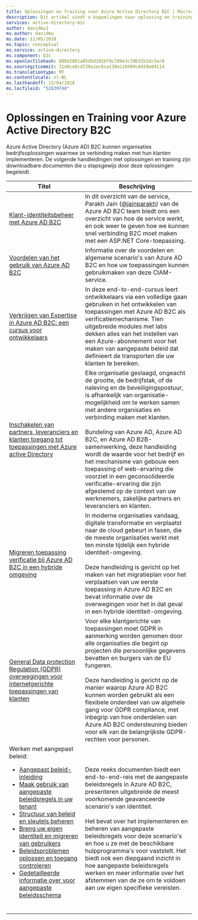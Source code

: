 ```yaml
---
title: Oplossingen en Training voor Azure Active Directory B2C | Microsoft Docs
description: Dit artikel vindt u koppelingen naar oplossing en trainingsinformatie die u kan helpen begrijpen en gebruiken van Azure Active Directory B2C voor end-to-end-business-oplossingen.
services: active-directory-b2c
author: davidmu1
ms.author: davidmu
ms.date: 11/05/2018
ms.topic: conceptual
ms.service: active-directory
ms.component: b2c
ms.openlocfilehash: 886b2861a05d5d101bf9c399e3c39b31b2dc5ec8
ms.sourcegitcommit: 11d8ce8cd720a1ec6ca130e118489c6459e04114
ms.translationtype: MT
ms.contentlocale: nl-NL
ms.lasthandoff: 12/04/2018
ms.locfileid: "52839748"
---
```

# <a name="solutions-and-training-for-azure-active-directory-b2c"></a>Oplossingen en Training voor Azure Active Directory B2C

Azure Active Directory (Azure AD) B2C kunnen organisaties bedrijfsoplossingen waarmee ze verbinding maken met hun klanten implementeren. De volgende handleidingen met oplossingen en training zijn downloadbare documenten die u stapsgewijs door deze oplossingen begeleidt.

| Titel | Beschrijving |
| ----- | ----------- |
| [Klant-identiteitsbeheer met Azure AD B2C](https://channel9.msdn.com/Shows/On-NET/Customer-Identity-Management-with-Azure-AD-B2C) | In dit overzicht van de service, Parakh Jain ([@jainparakh](https://twitter.com/jainparakh)) van de Azure AD B2C team biedt ons een overzicht van hoe de service werkt, en ook weer te geven hoe we kunnen snel verbinding B2C moet maken met een ASP.NET Core-toepassing. |
| [Voordelen van het gebruik van Azure AD B2C](https://aka.ms/b2coverview) | Informatie over de voordelen en algemene scenario's van Azure AD B2C en hoe uw toepassingen kunnen gebruikmaken van deze CIAM-service. |
| [Verkrijgen van Expertise in Azure AD B2C: een cursus voor ontwikkelaars](https://aka.ms/learnAADB2C) | In deze end-to-end-cursus leert ontwikkelaars via een volledige gaan gebruiken in het ontwikkelen van toepassingen met Azure AD B2C als verificatiemechanisme. Tien uitgebreide modules met labs dekken alles van het instellen van een Azure-abonnement voor het maken van aangepaste beleid dat definieert de transporten die uw klanten te bereiken. |
| [Inschakelen van partners, leveranciers en klanten toegang tot toepassingen met Azure active Directory](https://aka.ms/aadexternalidentities) | Elke organisatie geslaagd, ongeacht de grootte, de bedrijfstak, of de naleving en de beveiligingspostuur, is afhankelijk van organisatie-mogelijkheid om te werken samen met andere organisaties en verbinding maken met klanten.<br><br>Bundeling van Azure AD, Azure AD B2C, en Azure AD B2B-samenwerking, deze handleiding wordt de waarde voor het bedrijf en het mechanisme van gebouw een toepassing of web-ervaring die voorziet in een geconsolideerde verificatie-ervaring die zijn afgestemd op de context van uw werknemers, zakelijke partners en leveranciers en klanten. |
| [Migreren toepassing verificatie bij Azure AD B2C in een hybride omgeving](https://aka.ms/MigratetoAADB2C) | In moderne organisaties vandaag, digitale transformatie en verplaatst naar de cloud gebeurt in fasen, die de meeste organisaties werkt met ten minste tijdelijk een hybride identiteit-omgeving.<br><br>Deze handleiding is gericht op het maken van het migratieplan voor het verplaatsen van uw eerste toepassing in Azure AD B2C en bevat informatie over de overwegingen voor het in dat geval in een hybride identiteit-omgeving. |
| [General Data protection Regulation (GDPR) overwegingen voor internetgerichte toepassingen van klanten](https://aka.ms/AADB2CandGDPR) | Voor elke klantgerichte van toepassingen moet GDPR in aanmerking worden genomen door alle organisaties die begint op projecten die persoonlijke gegevens bevatten en burgers van de EU fungeren.<br><br>Deze handleiding is gericht op de manier waarop Azure AD B2C kunnen worden gebruikt als een flexibele onderdeel van uw algehele gang voor GDPR compliance, met inbegrip van hoe onderdelen van Azure AD B2C ondersteuning bieden voor elk van de belangrijkste GDPR-rechten voor personen. |
| Werken met aangepast beleid:<br><ul><li>[Aangepast beleid-inleiding](https://download.microsoft.com/download/3/6/1/36187D50-A693-4547-848A-176F17AE1213/Deep%20Dive%20on%20Azure%20AD%20B2C%20Custom%20Policies/Azure%20AD%20B2C%20Custom%20Policies%20-%20Introduction.pdf)</li><li>[Maak gebruik van aangepaste beleidsregels in uw tenant](https://download.microsoft.com/download/3/6/1/36187D50-A693-4547-848A-176F17AE1213/Deep%20Dive%20on%20Azure%20AD%20B2C%20Custom%20Policies/Azure%20AD%20B2C%20Custom%20Policies%20-%20Leveraging%20Custom%20Policies%20for%20your%20Tenant.pdf)</li><li>[Structuur van beleid en sleutels beheren](https://download.microsoft.com/download/3/6/1/36187D50-A693-4547-848A-176F17AE1213/Deep%20Dive%20on%20Azure%20AD%20B2C%20Custom%20Policies/Azure%20AD%20B2C%20Custom%20Policies%20-%20Structuring%20Policies%20and%20Managing%20Keys.pdf)</li><li>[Breng uw eigen identiteit en migreren van gebruikers](https://download.microsoft.com/download/3/6/1/36187D50-A693-4547-848A-176F17AE1213/Deep%20Dive%20on%20Azure%20AD%20B2C%20Custom%20Policies/Azure%20AD%20B2C%20Custom%20Policies%20-%20Bring-your-own-identity%20and%20Migrating%20Users.pdf)</li><li>[Beleidsproblemen oplossen en toegang controleren](https://download.microsoft.com/download/3/6/1/36187D50-A693-4547-848A-176F17AE1213/Deep%20Dive%20on%20Azure%20AD%20B2C%20Custom%20Policies/Azure%20AD%20B2C%20Custom%20Policies%20-%20Troubleshooting%20Policies%20and%20Auditing.pdf)</li><li>[Gedetailleerde informatie over voor aangepaste beleidsschema](https://download.microsoft.com/download/3/6/1/36187D50-A693-4547-848A-176F17AE1213/Deep%20Dive%20on%20Azure%20AD%20B2C%20Custom%20Policies/Azure%20AD%20B2C%20Custom%20Policies%20-%20Deep%20Dive%20on%20Custom%20Policy%20Schema.pdf)</li><br>| Deze reeks documenten biedt een end-to-end-reis met de aangepaste beleidsregels in Azure AD B2C, presenteren uitgebreide de meest voorkomende geavanceerde scenario's van identiteit.<br><br> Het bevat over het implementeren en beheren van aangepaste beleidsregels voor deze scenario's en hoe u ze met de beschikbare hulpprogramma's voor vaststelt. Het biedt ook een diepgaand inzicht in hoe aangepaste beleidsregels werken en meer informatie over het afstemmen van de ze om te voldoen aan uw eigen specifieke vereisten. |
